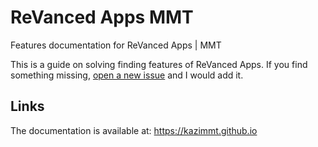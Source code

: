 # ReVanced Apps MMT
Features documentation for ReVanced Apps | MMT

This is a guide on solving finding features of ReVanced Apps. If you find something missing, [open a new issue](https://github.com/kazimmt/kazimmt.github.io/issues/new) and I would add it.

## Links

The documentation is available at:
https://kazimmt.github.io
